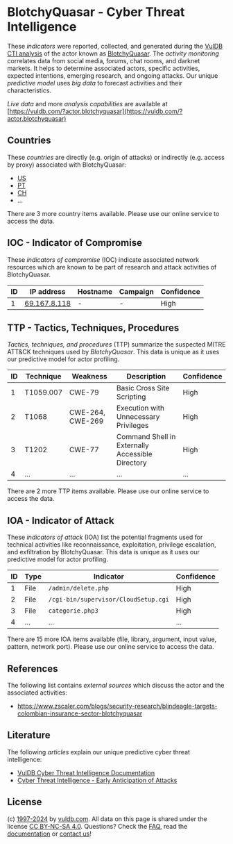 # BlotchyQuasar - Cyber Threat Intelligence

These _indicators_ were reported, collected, and generated during the [VulDB CTI analysis](https://vuldb.com/?kb.cti) of the actor known as [BlotchyQuasar](https://vuldb.com/?actor.blotchyquasar). The _activity monitoring_ correlates data from social media, forums, chat rooms, and darknet markets. It helps to determine associated actors, specific activities, expected intentions, emerging research, and ongoing attacks. Our unique _predictive model_ uses _big data_ to forecast activities and their characteristics.

_Live data_ and more _analysis capabilities_ are available at [https://vuldb.com/?actor.blotchyquasar](https://vuldb.com/?actor.blotchyquasar)

## Countries

These _countries_ are directly (e.g. origin of attacks) or indirectly (e.g. access by proxy) associated with BlotchyQuasar:

* [US](https://vuldb.com/?country.us)
* [PT](https://vuldb.com/?country.pt)
* [CH](https://vuldb.com/?country.ch)
* ...

There are 3 more country items available. Please use our online service to access the data.

## IOC - Indicator of Compromise

These _indicators of compromise_ (IOC) indicate associated network resources which are known to be part of research and attack activities of BlotchyQuasar.

ID | IP address | Hostname | Campaign | Confidence
-- | ---------- | -------- | -------- | ----------
1 | [69.167.8.118](https://vuldb.com/?ip.69.167.8.118) | - | - | High

## TTP - Tactics, Techniques, Procedures

_Tactics, techniques, and procedures_ (TTP) summarize the suspected MITRE ATT&CK techniques used by _BlotchyQuasar_. This data is unique as it uses our predictive model for actor profiling.

ID | Technique | Weakness | Description | Confidence
-- | --------- | -------- | ----------- | ----------
1 | T1059.007 | CWE-79 | Basic Cross Site Scripting | High
2 | T1068 | CWE-264, CWE-269 | Execution with Unnecessary Privileges | High
3 | T1202 | CWE-77 | Command Shell in Externally Accessible Directory | High
4 | ... | ... | ... | ...

There are 2 more TTP items available. Please use our online service to access the data.

## IOA - Indicator of Attack

These _indicators of attack_ (IOA) list the potential fragments used for technical activities like reconnaissance, exploitation, privilege escalation, and exfiltration by BlotchyQuasar. This data is unique as it uses our predictive model for actor profiling.

ID | Type | Indicator | Confidence
-- | ---- | --------- | ----------
1 | File | `/admin/delete.php` | High
2 | File | `/cgi-bin/supervisor/CloudSetup.cgi` | High
3 | File | `categorie.php3` | High
4 | ... | ... | ...

There are 15 more IOA items available (file, library, argument, input value, pattern, network port). Please use our online service to access the data.

## References

The following list contains _external sources_ which discuss the actor and the associated activities:

* https://www.zscaler.com/blogs/security-research/blindeagle-targets-colombian-insurance-sector-blotchyquasar

## Literature

The following _articles_ explain our unique predictive cyber threat intelligence:

* [VulDB Cyber Threat Intelligence Documentation](https://vuldb.com/?kb.cti)
* [Cyber Threat Intelligence - Early Anticipation of Attacks](https://www.scip.ch/en/?labs.20201022)

## License

(c) [1997-2024](https://vuldb.com/?kb.changelog) by [vuldb.com](https://vuldb.com/?kb.about). All data on this page is shared under the license [CC BY-NC-SA 4.0](https://creativecommons.org/licenses/by-nc-sa/4.0/). Questions? Check the [FAQ](https://vuldb.com/?kb.faq), read the [documentation](https://vuldb.com/?kb) or [contact us](https://vuldb.com/?contact)!
